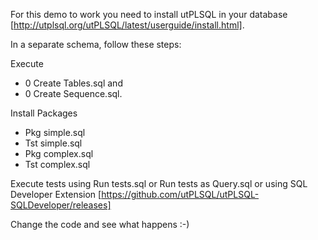 For this demo to work you need to install utPLSQL in your database [http://utplsql.org/utPLSQL/latest/userguide/install.html].

In a separate schema, follow these steps:

Execute 
* 0 Create Tables.sql and 
* 0 Create Sequence.sql.

Install Packages 
* Pkg simple.sql
* Tst simple.sql
* Pkg complex.sql
* Tst complex.sql

Execute tests using 
Run tests.sql
or
Run tests as Query.sql
or 
using SQL Developer Extension [https://github.com/utPLSQL/utPLSQL-SQLDeveloper/releases]

Change the code and see what happens :-)

